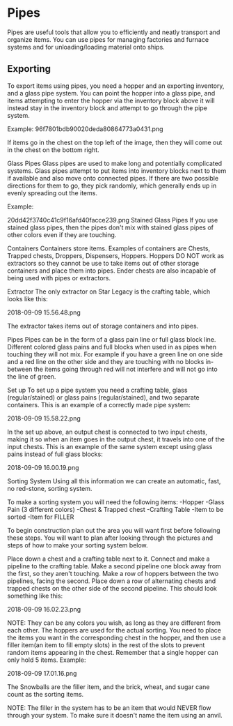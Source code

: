 # Pipes
Pipes are useful tools that allow you to efficiently and neatly transport and organize items. You can use pipes for managing factories and furnace systems and for unloading/loading material onto ships.

## Exporting
To export items using pipes, you need a hopper and an exporting inventory, and a glass pipe system. You can point the hopper into a glass pipe, and items attempting to enter the hopper via the inventory block above it will instead stay in the inventory block and attempt to go through the pipe system.

Example: 96f7801bdb90020deda80864773a0431.png

If items go in the chest on the top left of the image, then they will come out in the chest on the bottom right.

Glass Pipes
Glass pipes are used to make long and potentially complicated systems. Glass pipes attempt to put items into inventory blocks next to them if available and also move onto connected pipes. If there are two possible directions for them to go, they pick randomly, which generally ends up in evenly spreading out the items.

Example:

20dd42f3740c41c9f16afd40facce239.png
Stained Glass Pipes
If you use stained glass pipes, then the pipes don't mix with stained glass pipes of other colors even if they are touching.


Containers
Containers store items. Examples of containers are Chests, Trapped chests, Droppers, Dispensers, Hoppers. Hoppers DO NOT work as extractors so they cannot be use to take items out of other storage containers and place them into pipes. Ender chests are also incapable of being used with pipes or extractors.

Extractor
The only extractor on Star Legacy is the crafting table, which looks like this:

2018-09-09 15.56.48.png

The extractor takes items out of storage containers and into pipes.

Pipes
Pipes can be in the form of a glass pain line or full glass block line. Different colored glass pains and full blocks when used in as pipes when touching they will not mix. For example if you have a green line on one side and a red line on the other side and they are touching with no blocks in-between the items going through red will not interfere and will not go into the line of green.

Set up
To set up a pipe system you need a crafting table, glass (regular/stained) or glass pains (regular/stained), and two separate containers. This is an example of a correctly made pipe system:

2018-09-09 15.58.22.png

In the set up above, an output chest is connected to two input chests, making it so when an item goes in the output chest, it travels into one of the input chests. This is an example of the same system except using glass pains instead of full glass blocks:

2018-09-09 16.00.19.png

Sorting System
Using all this information we can create an automatic, fast, no red-stone, sorting system.

To make a sorting system you will need the following items: -Hopper -Glass Pain (3 different colors) -Chest & Trapped chest -Crafting Table -Item to be sorted -Item for FILLER

To begin construction plan out the area you will want first before following these steps. You will want to plan after looking through the pictures and steps of how to make your sorting system below.

Place down a chest and a crafting table next to it.
Connect and make a pipeline to the crafting table.
Make a second pipeline one block away from the first, so they aren't touching.
Make a row of hoppers between the two pipelines, facing the second.
Place down a row of alternating chests and trapped chests on the other side of the second pipeline.
This should look something like this:

2018-09-09 16.02.23.png

NOTE: They can be any colors you wish, as long as they are different from each other.
The hoppers are used for the actual sorting. You need to place the items you want in the corresponding chest in the hopper, and then use a filler item(an item to fill empty slots) in the rest of the slots to prevent random items appearing in the chest. Remember that a single hopper can only hold 5 items. Example:

2018-09-09 17.01.16.png

The Snowballs are the filler item, and the brick, wheat, and sugar cane count as the sorting items.

NOTE: The filler in the system has to be an item that would NEVER flow through your system. To make sure it doesn't name the item using an anvil.